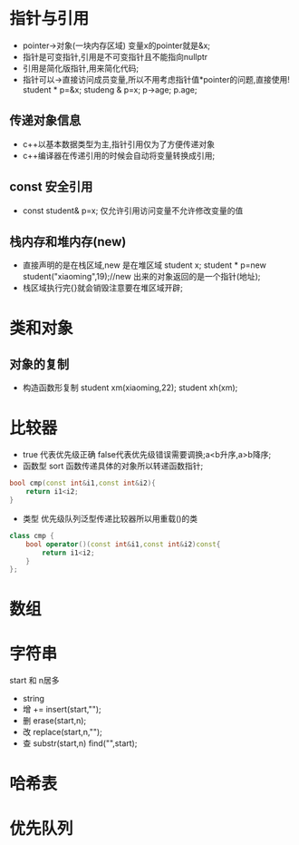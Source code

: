 # 指针与引用
- pointer->对象(一块内存区域) 变量x的pointer就是&x;
- 指针是可变指针,引用是不可变指针且不能指向nullptr
- 引用是简化版指针,用来简化代码;
- 指针可以->直接访问成员变量,所以不用考虑指针值*pointer的问题,直接使用!
student * p=&x; studeng & p=x;
p->age; p.age;

## 传递对象信息
- c++以基本数据类型为主,指针引用仅为了方便传递对象
- c++编译器在传递引用的时候会自动将变量转换成引用;

## const 安全引用
- const student& p=x;
仅允许引用访问变量不允许修改变量的值



## 栈内存和堆内存(new)
- 直接声明的是在栈区域,new 是在堆区域
student x;
student * p=new student("xiaoming",19);//new 出来的对象返回的是一个指针(地址);
- 栈区域执行完{}就会销毁注意要在堆区域开辟;

# 类和对象

## 对象的复制
- 构造函数形复制
student xm(xiaoming,22);
student xh(xm);

# 比较器
- true 代表优先级正确 false代表优先级错误需要调换;a<b升序,a>b降序;
- 函数型
sort 函数传递具体的对象所以转递函数指针;
```c++
bool cmp(const int&i1,const int&i2){
    return i1<i2;
}
```
- 类型
优先级队列泛型传递比较器所以用重载()的类
```c++
class cmp {
    bool operator()(const int&i1,const int&i2)const{
        return i1<i2;
    }
};
```


# 数组


# 字符串
start 和 n居多
- string 
- 增 += insert(start,"");
- 删 erase(start,n);
- 改 replace(start,n,"");
- 查 substr(start,n) find("",start);

# 哈希表



# 优先队列